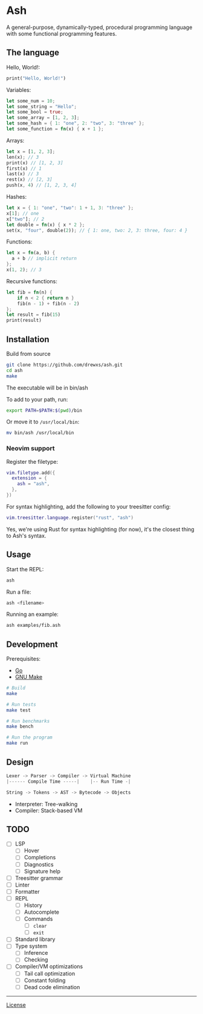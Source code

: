 # Ash

A general-purpose, dynamically-typed, procedural programming language with some functional programming features.

## The language

Hello, World!:

```rs
print("Hello, World!")
```

Variables:

```rs
let some_num = 10;
let some_string = "Hello";
let some_bool = true;
let some_array = [1, 2, 3];
let some_hash = { 1: "one", 2: "two", 3: "three" };
let some_function = fn(x) { x + 1 };
```

Arrays:

```rs
let x = [1, 2, 3];
len(x); // 3
print(x) // [1, 2, 3]
first(x) // 1
last(x) // 3
rest(x) // [2, 3]
push(x, 4) // [1, 2, 3, 4]
```

Hashes:

```rs
let x = { 1: "one", "two": 1 + 1, 3: "three" };
x[1]; // one
x["two"]; // 2
let double = fn(x) { x * 2 };
set(x, "four", double(2)); // { 1: one, two: 2, 3: three, four: 4 }
```

Functions:

```rs
let x = fn(a, b) {
  a + b // implicit return
};
x(1, 2); // 3
```

Recursive functions:

```rs
let fib = fn(n) {
    if n < 2 { return n }
    fib(n - 1) + fib(n - 2)
};
let result = fib(15)
print(result)
```

## Installation

Build from source

```sh
git clone https://github.com/drewxs/ash.git
cd ash
make
```

The executable will be in bin/ash

To add to your path, run:

```sh
export PATH=$PATH:$(pwd)/bin
```

Or move it to `/usr/local/bin`:

```sh
mv bin/ash /usr/local/bin
```

### Neovim support

Register the filetype:

```lua
vim.filetype.add({
  extension = {
    ash = "ash",
  },
})
```

For syntax highlighting, add the following to your treesitter config:

```lua
vim.treesitter.language.register("rust", "ash")
```

Yes, we're using Rust for syntax highlighting (for now), it's the closest thing to Ash's syntax.

## Usage

Start the REPL:

```sh
ash
```

Run a file:

```sh
ash <filename>
```

Running an example:

```sh
ash examples/fib.ash
```

## Development

Prerequisites:

-   [Go](https://go.dev)
-   [GNU Make](https://www.gnu.org/software/make)

```sh
# Build
make

# Run tests
make test

# Run benchmarks
make bench

# Run the program
make run
```

## Design

```go
Lexer -> Parser -> Compiler -> Virtual Machine
|------ Compile Time -----|    |-- Run Time -|

String -> Tokens -> AST -> Bytecode -> Objects
```

-   Interpreter: Tree-walking
-   Compiler: Stack-based VM

## TODO

-   [ ] LSP
    -   [ ] Hover
    -   [ ] Completions
    -   [ ] Diagnostics
    -   [ ] Signature help
-   [ ] Treesitter grammar
-   [ ] Linter
-   [ ] Formatter
-   [ ] REPL
    -   [ ] History
    -   [ ] Autocomplete
    -   [ ] Commands
        -   [ ] `clear`
        -   [ ] `exit`
-   [ ] Standard library
-   [ ] Type system
    -   [ ] Inference
    -   [ ] Checking
-   [ ] Compiler/VM optimizations
    -   [ ] Tail call optimization
    -   [ ] Constant folding
    -   [ ] Dead code elimination

---

[License](https://github.com/drewxs/ash/blob/main/LICENSE)
